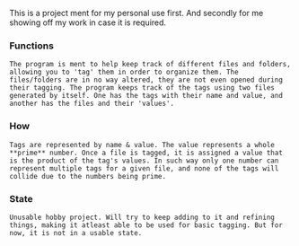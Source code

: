 This is a project ment for my personal use first. And secondly for me showing off my work in case it is required.

### Functions
    The program is ment to help keep track of different files and folders, allowing you to 'tag' them in order to organize them. The files/folders are in no way altered, they are not even opened during their tagging. The program keeps track of the tags using two files generated by itself. One has the tags with their name and value, and another has the files and their 'values'.

### How
    Tags are represented by name & value. The value represents a whole **prime** number. Once a file is tagged, it is assigned a value that is the product of the tag's values. In such way only one number can represent multiple tags for a given file, and none of the tags will collide due to the numbers being prime.

### State
    Unusable hobby project. Will try to keep adding to it and refining things, making it atleast able to be used for basic tagging. But for now, it is not in a usable state.
